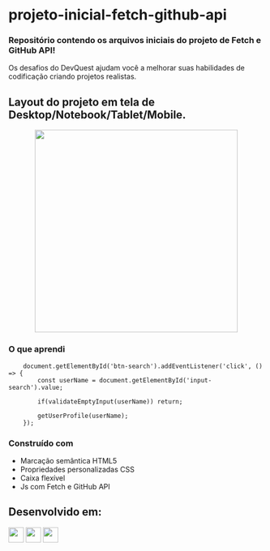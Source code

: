 # projeto-inicial-fetch-github-api

### Repositório contendo os arquivos iniciais do projeto de Fetch e GitHub API!

Os desafios do DevQuest ajudam você a melhorar suas habilidades de codificação criando projetos realistas.

## Layout do projeto em tela de Desktop/Notebook/Tablet/Mobile.

<div align="center">

  <img src="https://github.com/HumbertoFox/repository/assets/126817628/70a25b2c-22dd-4773-8164-ef444a2d5d1d" width="400px"/>

</div>

### O que aprendi

```Js
    document.getElementById('btn-search').addEventListener('click', () => {
        const userName = document.getElementById('input-search').value;

        if(validateEmptyInput(userName)) return;

        getUserProfile(userName);
    });
```

### Construído com

- Marcação semântica HTML5
- Propriedades personalizadas CSS
- Caixa flexível
- Js com Fetch e GitHub API

## Desenvolvido em:

<div>
  <img src="https://cdn.jsdelivr.net/gh/devicons/devicon/icons/html5/html5-original.svg" width="30px"/>
  <img src="https://cdn.jsdelivr.net/gh/devicons/devicon/icons/css3/css3-original.svg" width="30px"/>
  <img src="https://cdn.jsdelivr.net/gh/devicons/devicon/icons/javascript/javascript-plain.svg" width="30px"/>
</div>
